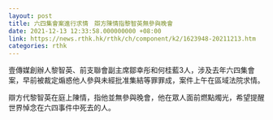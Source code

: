 ```yaml
---
layout: post
title: 六四集會案進行求情　辯方陳情指黎智英無參與晚會
date: 2021-12-13 12:33:58.000000000 +08:00
link: https://news.rthk.hk/rthk/ch/component/k2/1623948-20211213.htm
categories: rthk
---
```


壹傳媒創辦人黎智英、前支聯會副主席鄒幸彤和何桂藍3人，涉及去年六四集會案，早前被裁定煽惑他人參與未經批准集結等罪罪成，案件上午在區域法院求情。

辯方代黎智英在庭上陳情，指他並無參與晚會，他在眾人面前燃點燭光，希望提醒世界悼念在六四事件中死去的人。
